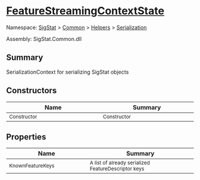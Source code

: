# [FeatureStreamingContextState](./FeatureStreamingContextState.md)

Namespace: [SigStat]() > [Common](./../../README.md) > [Helpers](./../README.md) > [Serialization](./README.md)

Assembly: SigStat.Common.dll

## Summary
SerializationContext for serializing SigStat objects

## Constructors

| Name | Summary | 
| --- | --- | 
| <sub>Constructor</sub><img width=200/>  | <sub>Constructor</sub><img width=200/>  | <br>


## Properties

| Name | Summary | 
| --- | --- | 
| <sub>KnownFeatureKeys</sub><img width=200/>  | <sub>A list of already serialized FeatureDescriptor keys</sub><img width=200/>  | <br>


